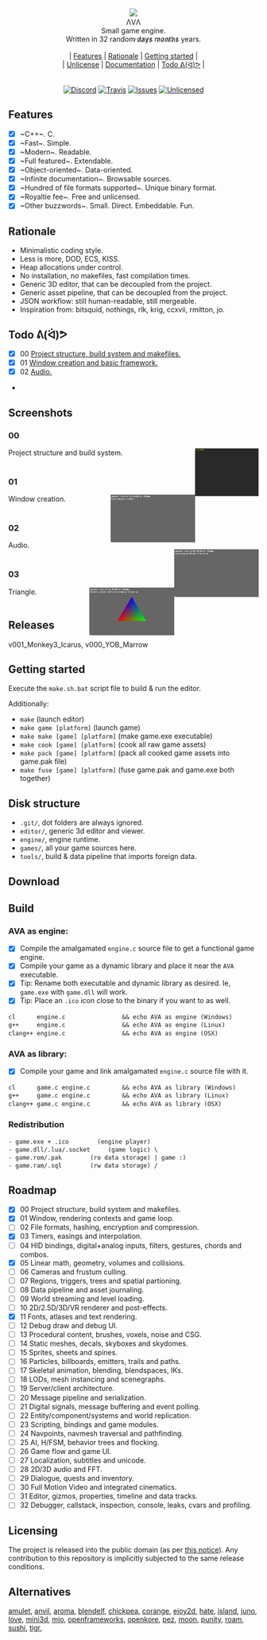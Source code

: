 <p align="center">
<br/>
  <img src="editor/assets/logo/free_logo_2.png" width="80px"/><br/>
  ΛVΛ<br/>
  Small game engine.<br/>
  Written in 32 random ̷d̷a̷y̷s̷ m̷o̷n̷t̷h̷s̷ years.<br/>
<br/>|
  <a href="#features">Features</a> |
  <a href="#rationale">Rationale</a> |
  <a href="#getting-started">Getting started</a> |
<br/>|
  <a href="#licensing">Unlicense</a> |
  <a href="#documentation">Documentation</a> |
  <a href="#todo-ᕕᐛᕗ">Todo ᕕ(ᐛ)ᕗ</a> |
<br/>
<br/>
<br/>
<a href="https://discord.gg/vu6Vt9d"><img alt="Discord" src="https://img.shields.io/badge/chat-AVA%20lounge-738bd7.svg?logo=discord"/></a>
<a href="https://travis-ci.org/r-lyeh/AVA"><img alt="Travis" src="https://api.travis-ci.org/r-lyeh/AVA.svg?branch=master"/></a>
<a href="https://github.com/r-lyeh/AVA/issues"><img alt="Issues" src="https://img.shields.io/github/issues-raw/r-lyeh/AVA.svg"/></a>
<a href="http://unlicense.org/"><img alt="Unlicensed" src="http://img.shields.io/badge/license-Unlicense-blue.svg?style=flat"/></a>
<br/>
</p>

## Features

- [x] ~C++~. C.
- [x] ~Fast~. Simple.
- [x] ~Modern~. Readable.
- [x] ~Full featured~. Extendable.
- [x] ~Object-oriented~. Data-oriented.
- [x] ~Infinite documentation~. Browsable sources.
- [x] ~Hundred of file formats supported~. Unique binary format.
- [x] ~Royaltie fee~. Free and unlicensed.
- [x] ~Other buzzwords~. Small. Direct. Embeddable. Fun.

## Rationale

- Minimalistic coding style.
- Less is more, DOD, ECS, KISS.
- Heap allocations under control.
- No installation, no makefiles, fast compilation times.
- Generic 3D editor, that can be decoupled from the project.
- Generic asset pipeline, that can be decoupled from the project.
- JSON workflow: still human-readable, still mergeable.
- Inspiration from: bitsquid, nothings, rlk, krig, ccxvii, rmitton, jo.

## Todo ᕕ(ᐛ)ᕗ
- [x] 00 [Project structure, build system and makefiles.](#00)
- [x] 01 [Window creation and basic framework.](#01)
- [x] 02 [Audio.](#02)
-

## Screenshots

### 00
Project structure and build system.
<img src="games/00/demo.gif" height="96px" align="right">
<br><br>

### 01
Window creation.
<img src="games/01/demo.png" height="96px" align="right">
<br><br>

### 02
Audio.
<img src="games/02/demo.png" height="96px" align="right">
<br><br>

### 03
Triangle.
<img src="games/03/demo.png" height="96px" align="right">
<br><br>

## Releases

v001_Monkey3_Icarus, v000_YOB_Marrow

## Getting started

Execute the `make.sh.bat` script file to build & run the editor.

Additionally:
- `make`                        (launch editor)
- `make game [platform]`        (launch game)
- `make make [game] [platform]` (make game.exe executable)
- `make cook [game] [platform]` (cook all raw game assets)
- `make pack [game] [platform]` (pack all cooked game assets into game.pak file)
- `make fuse [game] [platform]` (fuse game.pak and game.exe both together)

## Disk structure

- `.git/`, dot folders are always ignored.
- `editor/`, generic 3d editor and viewer.
- `engine/`, engine runtime.
- `games/`, all your game sources here.
- `tools/`, build & data pipeline that imports foreign data.

## Download

## Build

### AVA as engine:
- [x] Compile the amalgamated `engine.c` source file to get a functional game engine.
- [x] Compile your game as a dynamic library and place it near the `AVA` executable.
- [x] Tip: Rename both executable and dynamic library as desired. Ie, `game.exe` with `game.dll` will work.
- [x] Tip: Place an `.ico` icon close to the binary if you want to as well.
```lisp
cl      engine.c                && echo AVA as engine (Windows)
g++     engine.c                && echo AVA as engine (Linux)
clang++ engine.c                && echo AVA as engine (OSX)
```

### AVA as library:
- [x] Compile your game and link amalgamated `engine.c` source file with it.
```lisp
cl      game.c engine.c         && echo AVA as library (Windows)
g++     game.c engine.c         && echo AVA as library (Linux)
clang++ game.c engine.c         && echo AVA as library (OSX)
```

### Redistribution
```
- game.exe + .ico        (engine player)
- game.dll/.lua/.socket     (game logic) \
- game.rom/.pak        (ro data storage) | game :)
- game.ram/.sql        (rw data storage) /
```

## Roadmap
- [x] 00 Project structure, build system and makefiles.
- [x] 01 Window, rendering contexts and game loop.
- [ ] 02 File formats, hashing, encryption and compression.
- [x] 03 Timers, easings and interpolation.
- [ ] 04 HID bindings, digital+analog inputs, filters, gestures, chords and combos.
- [x] 05 Linear math, geometry, volumes and collisions.
- [ ] 06 Cameras and frustum culling.
- [ ] 07 Regions, triggers, trees and spatial partioning.
- [ ] 08 Data pipeline and asset journaling.
- [ ] 09 World streaming and level loading.
- [ ] 10 2D/2.5D/3D/VR renderer and post-effects.
- [x] 11 Fonts, atlases and text rendering.
- [ ] 12 Debug draw and debug UI.
- [ ] 13 Procedural content, brushes, voxels, noise and CSG.
- [ ] 14 Static meshes, decals, skyboxes and skydomes.
- [ ] 15 Sprites, sheets and spines.
- [ ] 16 Particles, billboards, emitters, trails and paths.
- [ ] 17 Skeletal animation, blending, blendspaces, IKs.
- [ ] 18 LODs, mesh instancing and scenegraphs.
- [ ] 19 Server/client architecture.
- [ ] 20 Message pipeline and serialization.
- [ ] 21 Digital signals, message buffering and event polling.
- [ ] 22 Entity/component/systems and world replication.
- [ ] 23 Scripting, bindings and game modules.
- [ ] 24 Navpoints, navmesh traversal and pathfinding.
- [ ] 25 AI, H/FSM, behavior trees and flocking.
- [ ] 26 Game flow and game UI.
- [ ] 27 Localization, subtitles and unicode.
- [ ] 28 2D/3D audio and FFT.
- [ ] 29 Dialogue, quests and inventory.
- [ ] 30 Full Motion Video and integrated cinematics.
- [ ] 31 Editor, gizmos, properties, timeline and data tracks.
- [ ] 32 Debugger, callstack, inspection, console, leaks, cvars and profiling.

## Licensing
The project is released into the public domain (as per [this notice](LICENSE)). Any contribution to this repository is implicitly subjected to the same release conditions.

## Alternatives
[amulet](https://google.com/search?q=game+engine+amulet&type=),
[anvil](https://google.com/search?q=game+engine+anvil&type=),
[aroma](https://google.com/search?q=game+engine+aroma&type=),
[blendelf](https://google.com/search?q=game+engine+blendelf&type=),
[chickpea](https://google.com/search?q=game+engine+chickpea&type=),
[corange](https://google.com/search?q=game+engine+corange&type=),
[ejoy2d](https://google.com/search?q=game+engine+ejoy2d&type=),
[hate](https://google.com/search?q=game+engine+hate&type=),
[island](https://google.com/search?q=game+engine+island&type=),
[juno](https://google.com/search?q=game+engine+juno&type=),
[love](https://google.com/search?q=game+engine+love&type=),
[mini3d](https://google.com/search?q=game+engine+mini3d&type=),
[mio](https://google.com/search?q=game+engine+mio&type=),
[openframeworks](https://google.com/search?q=game+engine+openframeworks&type=),
[openkore](https://google.com/search?q=game+engine+openkore&type=),
[pez](https://google.com/search?q=game+engine+pez&type=),
[moon](https://google.com/search?q=game+engine+moon&type=),
[punity](https://google.com/search?q=game+engine+punity&type=),
[roam](https://google.com/search?q=game+engine+roam&type=),
[sushi](https://google.com/search?q=game+engine+sushi&type=),
[tigr](https://google.com/search?q=game+engine+tigr&type=),
